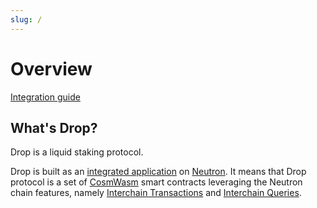 ```yaml
---
slug: /
---
```


# Overview

[Integration guide](/integrations/overview.md)

## What's Drop?

Drop is a liquid staking protocol.

Drop is built as an [integrated application](https://blog.neutron.org/neutron-the-integrated-application-network-2944b2e2cade?gi=5e3acef825ed) on [Neutron](https://www.neutron.org/). 
It means that Drop protocol is a set of [CosmWasm](https://cosmwasm.com/) smart contracts leveraging the Neutron chain features, namely [Interchain Transactions](https://docs.neutron.org/neutron/modules/interchain-txs/overview) and [Interchain Queries](https://docs.neutron.org/neutron/modules/interchain-queries/overview).
